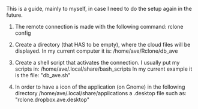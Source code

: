 This is a guide, mainly to myself, in case I need to do the setup again in the future.

1.  The remote connection is made with the following command:
        rclone config
2.  Create a directory (that HAS to be empty), where the cloud files will be displayed.
    In my current computer it is:
        /home/ave/Rclone/db_ave
3.  Create a shell script that activates the connection.
    I usually put my scripts in:
        /home/ave/.local/share/bash_scripts
    In my current example it is the file:
        "db_ave.sh"
       
4.  In order to have a icon of the application (on Gnome) in the following directory
        /home/ave/.local/share/applications
    a .desktop file such as: 
        "rclone.dropbox.ave.desktop"
